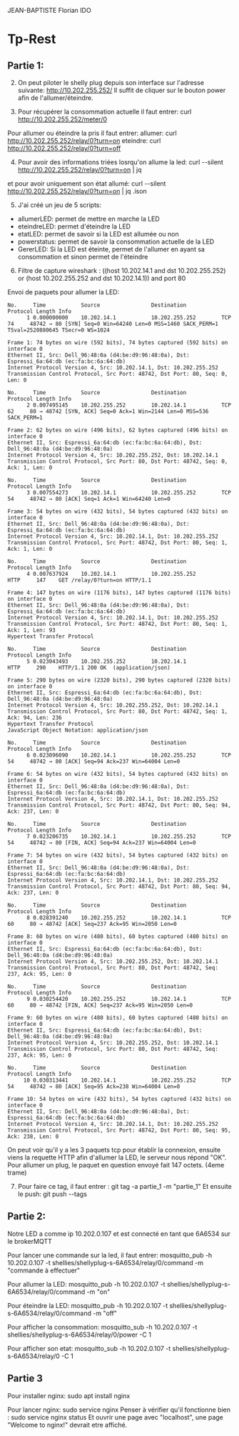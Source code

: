 JEAN-BAPTISTE Florian
IDO

# Tp-Rest

## Partie 1:

2) On peut piloter le shelly plug depuis son interface sur l'adresse suivante: http://10.202.255.252/
Il suffit de cliquer sur le bouton power afin de l'allumer/éteindre.

3) Pour récupérer la consommation actuelle il faut entrer:
curl http://10.202.255.252/meter/0

Pour allumer ou éteindre la pris il faut entrer:
allumer: curl http://10.202.255.252/relay/0?turn=on
eteindre: curl http://10.202.255.252/relay/0?turn=off

4) Pour avoir des informations triées losrqu'on allume la led:
curl --silent http://10.202.255.252/relay/0?turn=on | jq

et pour avoir uniquement son état allumé:
curl --silent http://10.202.255.252/relay/0?turn=on | jq .ison

5) J'ai créé un jeu de 5 scripts:
- allumerLED: permet de mettre en marche la LED
- eteindreLED: permet d'éteindre la LED
- etatLED: permet de savoir si la LED est allumée ou non
- powerstatus: permet de savoir la consommation actuelle de la LED 
- GererLED: Si la LED est éteinte, permet de l'allumer en ayant sa consommation et sinon permet de l'éteindre

6) Filtre de capture wireshark :
((host 10.202.14.1 and dst 10.202.255.252) or (host 10.202.255.252 and dst 10.202.14.1)) and port 80



Envoi de paquets pour allumer la LED:

```
No.     Time           Source                Destination           Protocol Length Info
      1 0.000000000    10.202.14.1           10.202.255.252        TCP      74     48742 → 80 [SYN] Seq=0 Win=64240 Len=0 MSS=1460 SACK_PERM=1 TSval=2520880645 TSecr=0 WS=1024

Frame 1: 74 bytes on wire (592 bits), 74 bytes captured (592 bits) on interface 0
Ethernet II, Src: Dell_96:48:0a (d4:be:d9:96:48:0a), Dst: Espressi_6a:64:db (ec:fa:bc:6a:64:db)
Internet Protocol Version 4, Src: 10.202.14.1, Dst: 10.202.255.252
Transmission Control Protocol, Src Port: 48742, Dst Port: 80, Seq: 0, Len: 0

No.     Time           Source                Destination           Protocol Length Info
      2 0.007495145    10.202.255.252        10.202.14.1           TCP      62     80 → 48742 [SYN, ACK] Seq=0 Ack=1 Win=2144 Len=0 MSS=536 SACK_PERM=1

Frame 2: 62 bytes on wire (496 bits), 62 bytes captured (496 bits) on interface 0
Ethernet II, Src: Espressi_6a:64:db (ec:fa:bc:6a:64:db), Dst: Dell_96:48:0a (d4:be:d9:96:48:0a)
Internet Protocol Version 4, Src: 10.202.255.252, Dst: 10.202.14.1
Transmission Control Protocol, Src Port: 80, Dst Port: 48742, Seq: 0, Ack: 1, Len: 0

No.     Time           Source                Destination           Protocol Length Info
      3 0.007554273    10.202.14.1           10.202.255.252        TCP      54     48742 → 80 [ACK] Seq=1 Ack=1 Win=64240 Len=0

Frame 3: 54 bytes on wire (432 bits), 54 bytes captured (432 bits) on interface 0
Ethernet II, Src: Dell_96:48:0a (d4:be:d9:96:48:0a), Dst: Espressi_6a:64:db (ec:fa:bc:6a:64:db)
Internet Protocol Version 4, Src: 10.202.14.1, Dst: 10.202.255.252
Transmission Control Protocol, Src Port: 48742, Dst Port: 80, Seq: 1, Ack: 1, Len: 0

No.     Time           Source                Destination           Protocol Length Info
      4 0.007637924    10.202.14.1           10.202.255.252        HTTP     147    GET /relay/0?turn=on HTTP/1.1 

Frame 4: 147 bytes on wire (1176 bits), 147 bytes captured (1176 bits) on interface 0
Ethernet II, Src: Dell_96:48:0a (d4:be:d9:96:48:0a), Dst: Espressi_6a:64:db (ec:fa:bc:6a:64:db)
Internet Protocol Version 4, Src: 10.202.14.1, Dst: 10.202.255.252
Transmission Control Protocol, Src Port: 48742, Dst Port: 80, Seq: 1, Ack: 1, Len: 93
Hypertext Transfer Protocol

No.     Time           Source                Destination           Protocol Length Info
      5 0.023043493    10.202.255.252        10.202.14.1           HTTP     290    HTTP/1.1 200 OK  (application/json)

Frame 5: 290 bytes on wire (2320 bits), 290 bytes captured (2320 bits) on interface 0
Ethernet II, Src: Espressi_6a:64:db (ec:fa:bc:6a:64:db), Dst: Dell_96:48:0a (d4:be:d9:96:48:0a)
Internet Protocol Version 4, Src: 10.202.255.252, Dst: 10.202.14.1
Transmission Control Protocol, Src Port: 80, Dst Port: 48742, Seq: 1, Ack: 94, Len: 236
Hypertext Transfer Protocol
JavaScript Object Notation: application/json

No.     Time           Source                Destination           Protocol Length Info
      6 0.023096090    10.202.14.1           10.202.255.252        TCP      54     48742 → 80 [ACK] Seq=94 Ack=237 Win=64004 Len=0

Frame 6: 54 bytes on wire (432 bits), 54 bytes captured (432 bits) on interface 0
Ethernet II, Src: Dell_96:48:0a (d4:be:d9:96:48:0a), Dst: Espressi_6a:64:db (ec:fa:bc:6a:64:db)
Internet Protocol Version 4, Src: 10.202.14.1, Dst: 10.202.255.252
Transmission Control Protocol, Src Port: 48742, Dst Port: 80, Seq: 94, Ack: 237, Len: 0

No.     Time           Source                Destination           Protocol Length Info
      7 0.023206735    10.202.14.1           10.202.255.252        TCP      54     48742 → 80 [FIN, ACK] Seq=94 Ack=237 Win=64004 Len=0

Frame 7: 54 bytes on wire (432 bits), 54 bytes captured (432 bits) on interface 0
Ethernet II, Src: Dell_96:48:0a (d4:be:d9:96:48:0a), Dst: Espressi_6a:64:db (ec:fa:bc:6a:64:db)
Internet Protocol Version 4, Src: 10.202.14.1, Dst: 10.202.255.252
Transmission Control Protocol, Src Port: 48742, Dst Port: 80, Seq: 94, Ack: 237, Len: 0

No.     Time           Source                Destination           Protocol Length Info
      8 0.028391240    10.202.255.252        10.202.14.1           TCP      60     80 → 48742 [ACK] Seq=237 Ack=95 Win=2050 Len=0

Frame 8: 60 bytes on wire (480 bits), 60 bytes captured (480 bits) on interface 0
Ethernet II, Src: Espressi_6a:64:db (ec:fa:bc:6a:64:db), Dst: Dell_96:48:0a (d4:be:d9:96:48:0a)
Internet Protocol Version 4, Src: 10.202.255.252, Dst: 10.202.14.1
Transmission Control Protocol, Src Port: 80, Dst Port: 48742, Seq: 237, Ack: 95, Len: 0

No.     Time           Source                Destination           Protocol Length Info
      9 0.030254420    10.202.255.252        10.202.14.1           TCP      60     80 → 48742 [FIN, ACK] Seq=237 Ack=95 Win=2050 Len=0

Frame 9: 60 bytes on wire (480 bits), 60 bytes captured (480 bits) on interface 0
Ethernet II, Src: Espressi_6a:64:db (ec:fa:bc:6a:64:db), Dst: Dell_96:48:0a (d4:be:d9:96:48:0a)
Internet Protocol Version 4, Src: 10.202.255.252, Dst: 10.202.14.1
Transmission Control Protocol, Src Port: 80, Dst Port: 48742, Seq: 237, Ack: 95, Len: 0

No.     Time           Source                Destination           Protocol Length Info
     10 0.030313441    10.202.14.1           10.202.255.252        TCP      54     48742 → 80 [ACK] Seq=95 Ack=238 Win=64004 Len=0

Frame 10: 54 bytes on wire (432 bits), 54 bytes captured (432 bits) on interface 0
Ethernet II, Src: Dell_96:48:0a (d4:be:d9:96:48:0a), Dst: Espressi_6a:64:db (ec:fa:bc:6a:64:db)
Internet Protocol Version 4, Src: 10.202.14.1, Dst: 10.202.255.252
Transmission Control Protocol, Src Port: 48742, Dst Port: 80, Seq: 95, Ack: 238, Len: 0
```
On peut voir qu'il y a les 3 paquets tcp pour établir la connexion, ensuite viens la requette HTTP afin d'allumer la LED, le serveur nous répond "OK".
Pour allumer un plug, le paquet en question envoyé fait 147 octets. (4eme trame)

7) Pour faire ce tag, il faut entrer : git tag -a partie_1 -m "partie_1"
Et ensuite le push: git push --tags


## Partie 2:

Notre LED a comme ip 10.202.0.107 et est connecté en tant que 6A6534 sur le brokerMQTT

Pour lancer une commande sur la led, il faut entrer:
mosquitto_pub -h 10.202.0.107 -t shellies/shellyplug-s-6A6534/relay/0/command -m "commande à effectuer"

Pour allumer la LED: mosquitto_pub -h 10.202.0.107 -t shellies/shellyplug-s-6A6534/relay/0/command -m "on"

Pour éteindre la LED: mosquitto_pub -h 10.202.0.107 -t shellies/shellyplug-s-6A6534/relay/0/command -m "off"

Pour afficher la consommation: mosquitto_sub -h 10.202.0.107 -t shellies/shellyplug-s-6A6534/relay/0/power -C 1

Pour afficher son etat: mosquitto_sub -h 10.202.0.107 -t shellies/shellyplug-s-6A6534/relay/0 -C 1


## Partie 3

Pour installer nginx: sudo apt install nginx

Pour lancer nginx: sudo service nginx
Penser à vérifier qu'il fonctionne bien : sudo service nginx status
Et ouvrir une page avec "localhost", une page "Welcome to nginx!" devrait etre affiché.




























